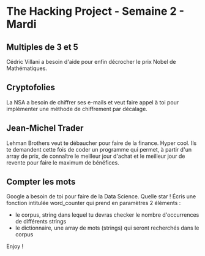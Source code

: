 # The Hacking Project - Semaine 2 - Mardi

## Multiples de 3 et 5

Cédric Villani a besoin d'aide pour enfin décrocher le prix Nobel de Mathématiques. 


## Cryptofolies

La NSA a besoin de chiffrer ses e-mails et veut faire appel à toi pour implémenter une méthode de chiffrement par décalage.

## Jean-Michel Trader

Lehman Brothers veut te débaucher pour faire de la finance. Hyper cool. Ils te demandent cette fois de coder un programme qui permet, à partir d'un array de prix, de connaître le meilleur jour d'achat et le meilleur jour de revente pour faire le maximum de bénéfices.

##  Compter les mots

Google a besoin de toi pour faire de la Data Science. Quelle star ! Écris une fonction intitulée word_counter qui prend en paramètres 2 éléments :
- le corpus, string dans lequel tu devras checker le nombre d'occurrences de différents strings
- le dictionnaire, une array de mots (strings) qui seront recherchés dans le corpus


Enjoy !

